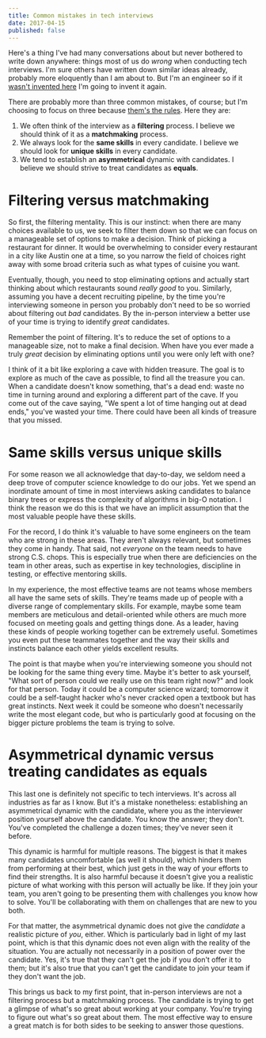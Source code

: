```yaml
---
title: Common mistakes in tech interviews
date: 2017-04-15
published: false
---
```


Here's a thing I've had many conversations about but never bothered to write
down anywhere: things most of us do *wrong* when conducting tech interviews. I'm
sure others have written down similar ideas already, probably more eloquently
than I am about to. But I'm an engineer so if it [wasn't invented here][1] I'm
going to invent it again.

There are probably more than three common mistakes, of course; but I'm choosing
to focus on three because [them's the rules][2]. Here they are:

1. We often think of the interview as a **filtering** process. I believe we
   should think of it as a **matchmaking** process.
2. We always look for the **same skills** in every candidate. I believe we
   should look for **unique skills** in every candidate.
3. We tend to establish an **asymmetrical** dynamic with candidates. I believe
   we should strive to treat candidates as **equals**.

# Filtering versus matchmaking

So first, the filtering mentality. This is our instinct: when there are many
choices available to us, we seek to filter them down so that we can focus on a
manageable set of options to make a decision. Think of picking a restaurant for
dinner. It would be overwhelming to consider every restaurant in a city like
Austin one at a time, so you narrow the field of choices right away with some broad
criteria such as what types of cuisine you want.

Eventually, though, you need to stop eliminating options and actually start
thinking about which restaurants sound *really good* to you. Similarly, assuming
you have a decent recruiting pipeline, by the time you're interviewing someone
in person you probably don't need to be so worried about filtering out *bad*
candidates. By the in-person interview a better use of your time is
trying to identify *great* candidates.

Remember the point of filtering. It's to reduce the set of options to a
manageable size, not to make a final decision. When have you ever made a truly
*great* decision by eliminating options until you were only left with one?

I think of it a bit like exploring a cave with hidden treasure. The goal is to
explore as much of the cave as possible, to find all the treasure you can. When
a candidate doesn't know something, that's a dead end: waste no time in turning
around and exploring a different part of the cave. If you come out of the cave
saying, "We spent a lot of time hanging out at dead ends," you've wasted your
time. There could have been all kinds of treasure that you missed.

# Same skills versus unique skills

For some reason we all acknowledge that day-to-day, we seldom need a deep trove
of computer science knowledge to do our jobs. Yet we spend an inordinate amount
of time in most interviews asking candidates to balance binary trees or express
the complexity of algorithms in big-O notation. I think the reason we do this is
that we have an implicit assumption that the most valuable people have these
skills.

For the record, I do think it's valuable to have some engineers on the team who
are strong in these areas. They aren't always relevant, but sometimes they come
in handy. That said, not *everyone* on the team needs to have strong C.S. chops.
This is especially true when there are deficiencies on the team in other areas,
such as expertise in key technologies, discipline in testing, or effective
mentoring skills.

In my experience, the most effective teams are not teams whose members all have
the same sets of skills. They're teams made up of people with a diverse range of
complementary skills. For example, maybe some team members are meticulous and
detail-oriented while others are much more focused on meeting goals and getting
things done. As a leader, having these kinds of people working together can be
extremely useful. Sometimes you even put these teammates together and the way
their skills and instincts balance each other yields excellent results.

The point is that maybe when you're interviewing someone you should not be
looking for the same thing every time. Maybe it's better to ask yourself, "What
sort of person could we really use on this team right now?" and look for that
person. Today it could be a computer science wizard; tomorrow it could be a
self-taught hacker who's never cracked open a textbook but has great instincts.
Next week it could be someone who doesn't necessarily write the most elegant
code, but who is particularly good at focusing on the bigger picture problems
the team is trying to solve.

# Asymmetrical dynamic versus treating candidates as equals

This last one is definitely not specific to tech interviews. It's across all
industries as far as I know. But it's a mistake nonetheless: establishing an
asymmetrical dynamic with the candidate, where you as the interviewer position
yourself above the candidate. You know the answer; they don't. You've completed
the challenge a dozen times; they've never seen it before.

This dynamic is harmful for multiple reasons. The biggest is that it makes many
candidates uncomfortable (as well it should), which hinders them from performing
at their best, which just gets in the way of your efforts to find their
strengths. It is also harmful because it doesn't give you a realistic picture of
what working with this person will actually be like. If they join your team, you
aren't going to be presenting them with challenges you know how to solve. You'll
be collaborating with them on challenges that are new to you both.

For that matter, the asymmetrical dynamic does not give the *candidate* a
realistic picture of *you*, either. Which is particularly bad in light of my
last point, which is that this dynamic does not even align with the reality of
the situation. You are actually not necessarily in a position of power over the
candidate. Yes, it's true that they can't get the job if you don't offer it to
them; but it's also true that you can't get the candidate to join your team if
they don't want the job.

This brings us back to my first point, that in-person interviews are not a
filtering process but a matchmaking process. The candidate is trying to get a
glimpse of what's so great about working at your company. You're trying to
figure out what's so great about them. The most effective way to ensure a great
match is for both sides to be seeking to answer those questions.

[1]: https://en.wikipedia.org/wiki/Not_invented_here#In_computing
[2]: https://en.wikipedia.org/wiki/Rule_of_three_(writing)
